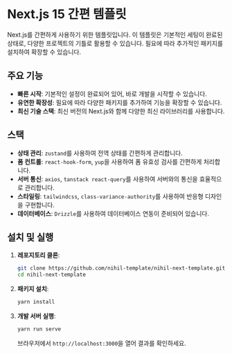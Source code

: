 # Next.js 15 간편 템플릿

Next.js를 간편하게 사용하기 위한 템플릿입니다. 이 템플릿은 기본적인 세팅이 완료된 상태로, 다양한 프로젝트의 기틀로 활용할 수 있습니다. 필요에 따라 추가적인 패키지를 설치하여 확장할 수 있습니다.

## 주요 기능

- **빠른 시작**: 기본적인 설정이 완료되어 있어, 바로 개발을 시작할 수 있습니다.
- **유연한 확장성**: 필요에 따라 다양한 패키지를 추가하여 기능을 확장할 수 있습니다.
- **최신 기술 스택**: 최신 버전의 Next.js와 함께 다양한 최신 라이브러리를 사용합니다.

## 스택

- **상태 관리**: `zustand`를 사용하여 전역 상태를 간편하게 관리합니다.
- **폼 컨트롤**: `react-hook-form`, `yup`을 사용하여 폼 유효성 검사를 간편하게 처리합니다.
- **서버 통신**: `axios`, `tanstack react-query`를 사용하여 서버와의 통신을 효율적으로 관리합니다.
- **스타일링**: `tailwindcss`, `class-variance-authority`를 사용하여 반응형 디자인을 구현합니다.
- **데이터베이스**: `Drizzle`를 사용하여 데이터베이스 연동이 준비되어 있습니다.

## 설치 및 실행

1. **레포지토리 클론**:

   ```bash
   git clone https://github.com/nihil-template/nihil-next-template.git
   cd nihil-next-template
   ```

2. **패키지 설치**:

   ```bash
   yarn install
   ```

3. **개발 서버 실행**:

   ```bash
   yarn run serve
   ```

   브라우저에서 `http://localhost:3000`을 열어 결과를 확인하세요.
